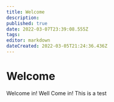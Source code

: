 ```yaml
---
title: Welcome
description: 
published: true
date: 2022-03-07T23:39:08.555Z
tags: 
editor: markdown
dateCreated: 2022-03-05T21:24:36.436Z
---
```


# Welcome
Welcome in!
Well Come in!
This is a test